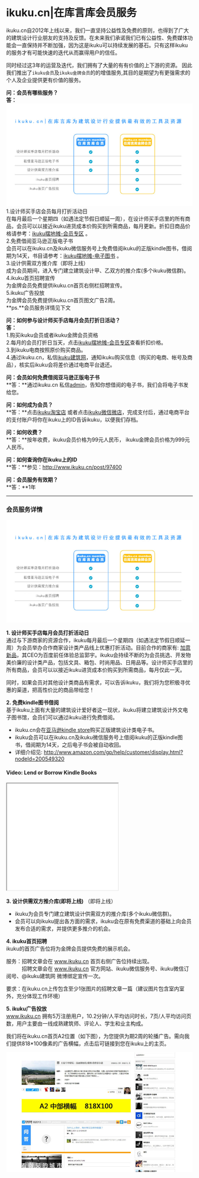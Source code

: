 # ikuku.cn|在库言库会员服务

ikuku.cn自2012年上线以来，我们一直坚持公益性及免费的原则，也得到了广大的建筑设计行业朋友的支持及反馈。在未来我们承诺我们已有公益性、免费媒体功能会一直保持并不断加强，因为这是ikuku可以持续发展的基石。只有这样ikuku的服务才有可能快速的迭代从而赢得用户的信任。  

同时经过这3年的运营及迭代，我们拥有了大量的有有价值的上下游的资源。 因此我们推出了`ikuku会员`及`ikuku金牌会员`的的增值服务,其目的是期望为有更强需求的个人及企业提供更有价值的服务。  

**问：会员有哪些服务？**  
**答：**  
![ikuku会员介绍](images/ikukumember.jpg)  
1.设计师买手店会员每月打折活动日  
在每月最后一个星期四（如遇法定节假日顺延一周），在设计师买手店里的所有商品，会员可以以接近ikuku进货成本价购买到所需商品，每月更新。折扣日商品价格请参考：[ikuku摆地摊-会员专区](http://www.ikuku.cn/ucenter.php?action=shop) 。  
2.免费借阅亚马逊正版电子书  
会员可以在ikuku.cn及ikuku微信服务号上免费借阅ikuku的正版kindle图书，借阅期为14天，书目请参考：[ikuku摆地摊-电子图书](http://www.ikuku.cn/ucenter.php?action=shop&type=kindle) 。  
3.设计供需双方推介库（即将上线）  
成为会员期间，进入专门建立建筑设计甲、乙双方的推介库(多个ikuku微信群)。  
4.ikuku首页招聘宣传  
为金牌会员免费提供ikuku.cn首页右侧栏招聘宣传。  
5.ikuku广告投放  
为金牌会员免费提供ikuku.cn首页图文广告2周。  
**ps.**会员服务详情见下文  


**问：如何参与设计师买手店每月会员打折日活动？**  
**答：**  
1.购买ikuku会员或者ikuku金牌会员资格  
2.每月的会员打折日当天，点击[ikuku摆地摊-会员专区](http://www.ikuku.cn/ucenter.php?action=shop)查看折扣价格。  
3.到ikuku电商按照原价购买商品。  
4.通过ikuku.cn，私信[ikuku建筑网](http://www.ikuku.cn/user/zaikuyanku)，通知ikuku购买信息（购买的电商、帐号及商品），核实后ikuku会将差价通过电商平台退还。  


**问：会员如何免费借阅亚马逊正版电子书**  
**答：**通过ikuku.cn 私信[admin](http://www.ikuku.cn/user/1)，告知你想借阅的电子书，我们会将电子书发给您。  

**问：如何成为会员？**  
**答：**点击[ikuku淘宝店](https://shop130496019.taobao.com) 或者点击[ikuku微信微店](http://mp.weixin.qq.com/bizmall/mallshelf?t=mall/list&biz=MjM5OTAxMDE2MA==&shelf_id=1&showwxpaytitle=1&scene=1&pass_ticket=eNVNbJGCmTjtOURVx3E3w7qJlgI6SpwfA1jiC4nxW2EIS3ikD2eJ9XjZhI%2BSzt8a)，完成支付后，通过电商平台的支付账户将你在ikuku上的ID告诉ikuku，以便我们存档。  


**问：如何收费？**  
**答：**按年收费，ikuku会员价格为99元人民币， ikuku金牌会员价格为999元人民币。  


**问：如何查询你在ikuku上的ID**  
**答：**参见：http://www.ikuku.cn/post/97400


**问：会员服务有效期？**  
**答：**1年
_________________________________________________

### 会员服务详情

![ikuku会员介绍](images/ikukumember.jpg)

**1. 设计师买手店每月会员打折活动日**   
通过与下游商家的资源合作，ikuku每月最后一个星期四（如遇法定节假日顺延一周）为会员举办合作商家设计类产品线上优惠打折活动。目前合作的商家有: [加意新品](http://www.jiae.com)，其CEO为百度前任体验总监郭宇。ikuku会持续不断的为会员挑选、开发物美价廉的设计类产品，包括文具、箱包、时尚用品、日用品等。设计师买手店里的所有商品，会员可以以接近ikuku进货成本价购买到所需商品，每月仅此一天。  

同时，如果会员对其他设计类商品有需求，可以告诉ikuku，我们将为您积极寻优惠的渠道，把高性价比的商品带给您！  

**2. 免费kindle图书借阅**   
基于ikuku上面有大量的建筑设计爱好者这一现状，ikuku将建立建筑设计外文电子图书馆，会员们可以通过ikuku进行免费借阅。  
* ikuku.cn会在[亚马逊kindle store](http://www.amazon.com/Kindle-eBooks)购买正版建筑设计类电子书。  
* ikuku会员可以在ikuku.cn及ikuku微信服务号上借阅ikuku的正版kindle图书，借阅期为14天，之后电子书会被自动收回。  
* 详细介绍见:  http://www.amazon.com/gp/help/customer/display.html?nodeId=200549320  
<div class="a-box a-box-title a-first a-color-alternate-background">
<div class="a-box-inner">
<h4>Video: Lend or Borrow Kindle Books</h4>
</div>
</div>
<iframe height="288" id="viddler-823e0a0a" mozallowfullscreen="true" src="//www.viddler.com/embed/823e0a0a/?f=1&amp;autoplay=0&amp;player=full&amp;secret=103366756&amp;loop=0&amp;nologo=0&amp;hd=0&amp;scAccountName=acsus-prod" webkitallowfullscreen="true" width="300"> </iframe>   


**3. 设计供需双方推介库(即将上线)** （即将上线）  
* ikuku为会员专门建立建筑设计供需双方的推介库(多个ikuku微信群)。  
* 会员可以向ikuku提出各方面的需求，ikuku会在原有免费渠道的基础上向会员发布合适的需求，并提供更多推介的机会。  

  
   
**4. ikuku首页招聘**    
ikuku的首页广告位将为金牌会员提供免费的展示机会。  

服务：招聘文章会在 www.ikuku.cn 首页右侧广告位持续出现。  
　　　招聘文章会在 www.ikuku.cn 官方网站、ikuku微信服务号、ikuku微信订阅号、@ikuku建筑网 微博绑定宣传一次。  

要求：在ikuku.cn上传包含至少1张图片的招聘文章一篇（建议图片包含室内室外，充分体现工作环境）  


**5. ikuku广告投放**   
www.ikuku.cn 拥有5万注册用户，10.2分钟/人平均访问时长，7页/人平均访问页数，用户主要由一线成熟建筑师、评论人、学生和业主构成。  

我们将在ikuku.cn首页A2位置（如下图），为您提供为期2周的轮播广告。需向我们提供818*100像素的广告横幅，点击后可链接到您在ikuku上的主页。  

![ikuku.cn首页A2广告位](images/ad-a2.jpg)



